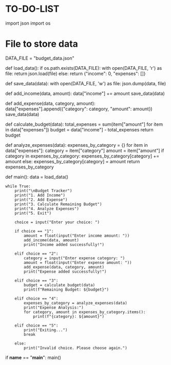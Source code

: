 # TO-DO-LIST
import json
import os

# File to store data
DATA_FILE = "budget_data.json"

def load_data():
    if os.path.exists(DATA_FILE):
        with open(DATA_FILE, 'r') as file:
            return json.load(file)
    else:
        return {"income": 0, "expenses": []}

def save_data(data):
    with open(DATA_FILE, 'w') as file:
        json.dump(data, file)

def add_income(data, amount):
    data["income"] += amount
    save_data(data)

def add_expense(data, category, amount):
    data["expenses"].append({"category": category, "amount": amount})
    save_data(data)

def calculate_budget(data):
    total_expenses = sum(item["amount"] for item in data["expenses"])
    budget = data["income"] - total_expenses
    return budget

def analyze_expenses(data):
    expenses_by_category = {}
    for item in data["expenses"]:
        category = item["category"]
        amount = item["amount"]
        if category in expenses_by_category:
            expenses_by_category[category] += amount
        else:
            expenses_by_category[category] = amount
    return expenses_by_category

def main():
    data = load_data()
    
    while True:
        print("\nBudget Tracker")
        print("1. Add Income")
        print("2. Add Expense")
        print("3. Calculate Remaining Budget")
        print("4. Analyze Expenses")
        print("5. Exit")

        choice = input("Enter your choice: ")

        if choice == "1":
            amount = float(input("Enter income amount: "))
            add_income(data, amount)
            print("Income added successfully!")

        elif choice == "2":
            category = input("Enter expense category: ")
            amount = float(input("Enter expense amount: "))
            add_expense(data, category, amount)
            print("Expense added successfully!")

        elif choice == "3":
            budget = calculate_budget(data)
            print(f"Remaining Budget: ${budget}")

        elif choice == "4":
            expenses_by_category = analyze_expenses(data)
            print("Expense Analysis:")
            for category, amount in expenses_by_category.items():
                print(f"{category}: ${amount}")

        elif choice == "5":
            print("Exiting...")
            break

        else:
            print("Invalid choice. Please choose again.")

if __name__ == "__main__":
    main()
